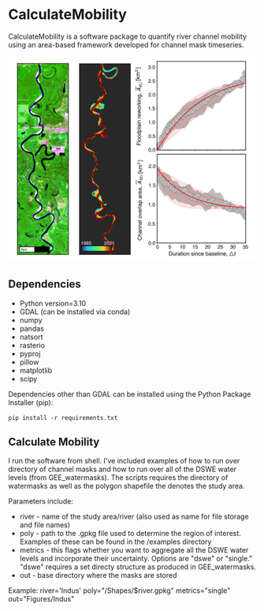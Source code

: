 # CalculateMobility 
CalculateMobility is a software package to quantify river channel mobility using an area-based framework developed for channel mask timeseries.

![Trinity River migration and metrics](misc/TrinityExample.png)

## Dependencies
* Python version=3.10
* GDAL (can be installed via conda)
* numpy 
* pandas 
* natsort 
* rasterio 
* pyproj 
* pillow 
* matplotlib 
* scipy 

Dependencies other than GDAL can be installed using the Python Package Installer (pip):

```
pip install -r requirements.txt 
```

## Calculate Mobility 

I run the software from shell. I've included examples of how to run over directory of channel masks and how to run over all of the DSWE water levels (from GEE_watermasks). The scripts requires the directory of watermasks as well as the polygon shapefile the denotes the study area.

Parameters include:

* river - name of the study area/river (also used as name for file storage and file names)
* poly - path to the .gpkg file used to determine the region of interest. Examples of these can be found in the /examples directory
* metrics - this flags whether you want to aggregate all the DSWE water levels and incorporate their uncertainty. Options are "dswe" or "single." "dswe" requires a set directy structure as produced in GEE_watermasks.
* out - base directory where the masks are stored

Example:
river='Indus'
poly="/Shapes/$river.gpkg"
metrics="single"
out="Figures/Indus"
